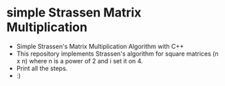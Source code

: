 # simple Strassen Matrix Multiplication
+ Simple Strassen's Matrix Multiplication Algorithm with C++
+ This repository implements Strassen's algorithm for square matrices (n x n) where n is a power of 2 and i set it on 4.
+ Print all the steps.
+ :)

